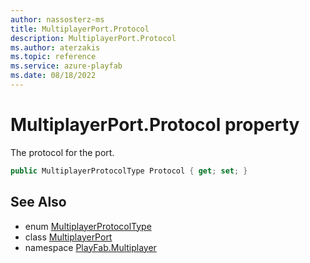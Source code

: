 ```yaml
---
author: nassosterz-ms
title: MultiplayerPort.Protocol
description: MultiplayerPort.Protocol
ms.author: aterzakis
ms.topic: reference
ms.service: azure-playfab
ms.date: 08/18/2022
---
```


# MultiplayerPort.Protocol property

The protocol for the port.

```csharp
public MultiplayerProtocolType Protocol { get; set; }
```

## See Also

* enum [MultiplayerProtocolType](../MultiplayerProtocolType.md)
* class [MultiplayerPort](../MultiplayerPort.md)
* namespace [PlayFab.Multiplayer](../../PlayFabMultiplayerSDK.md)

